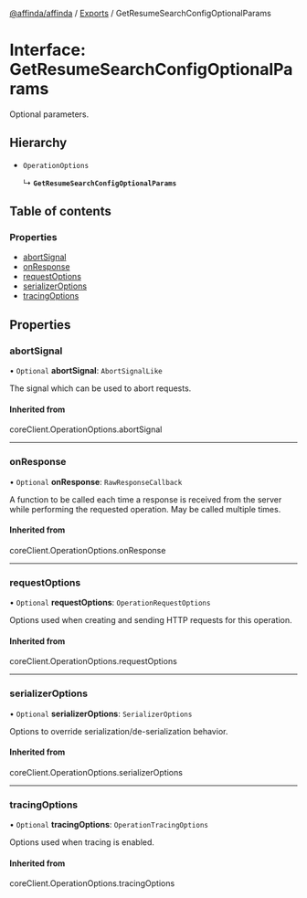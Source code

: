 [@affinda/affinda](../README.md) / [Exports](../modules.md) / GetResumeSearchConfigOptionalParams

# Interface: GetResumeSearchConfigOptionalParams

Optional parameters.

## Hierarchy

- `OperationOptions`

  ↳ **`GetResumeSearchConfigOptionalParams`**

## Table of contents

### Properties

- [abortSignal](GetResumeSearchConfigOptionalParams.md#abortsignal)
- [onResponse](GetResumeSearchConfigOptionalParams.md#onresponse)
- [requestOptions](GetResumeSearchConfigOptionalParams.md#requestoptions)
- [serializerOptions](GetResumeSearchConfigOptionalParams.md#serializeroptions)
- [tracingOptions](GetResumeSearchConfigOptionalParams.md#tracingoptions)

## Properties

### abortSignal

• `Optional` **abortSignal**: `AbortSignalLike`

The signal which can be used to abort requests.

#### Inherited from

coreClient.OperationOptions.abortSignal

___

### onResponse

• `Optional` **onResponse**: `RawResponseCallback`

A function to be called each time a response is received from the server
while performing the requested operation.
May be called multiple times.

#### Inherited from

coreClient.OperationOptions.onResponse

___

### requestOptions

• `Optional` **requestOptions**: `OperationRequestOptions`

Options used when creating and sending HTTP requests for this operation.

#### Inherited from

coreClient.OperationOptions.requestOptions

___

### serializerOptions

• `Optional` **serializerOptions**: `SerializerOptions`

Options to override serialization/de-serialization behavior.

#### Inherited from

coreClient.OperationOptions.serializerOptions

___

### tracingOptions

• `Optional` **tracingOptions**: `OperationTracingOptions`

Options used when tracing is enabled.

#### Inherited from

coreClient.OperationOptions.tracingOptions
